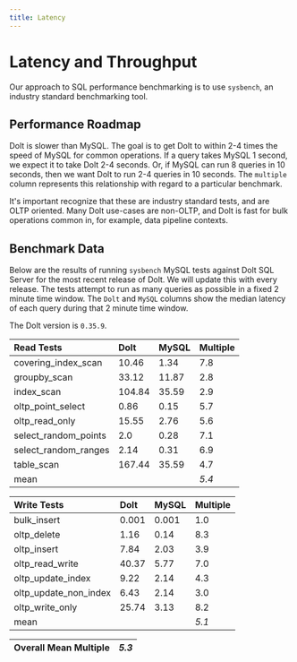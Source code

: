 ```yaml
---
title: Latency
---
```


# Latency and Throughput

Our approach to SQL performance benchmarking is to use `sysbench`, an
industry standard benchmarking tool.

## Performance Roadmap

Dolt is slower than MySQL. The goal is to get Dolt to within 2-4 times
the speed of MySQL for common operations. If a query takes MySQL 1
second, we expect it to take Dolt 2-4 seconds. Or, if MySQL can run 8
queries in 10 seconds, then we want Dolt to run 2-4 queries in 10
seconds. The `multiple` column represents this relationship with
regard to a particular benchmark.

It's important recognize that these are industry standard tests, and
are OLTP oriented. Many Dolt use-cases are non-OLTP, and Dolt is fast
for bulk operations common in, for example, data pipeline contexts.

## Benchmark Data

Below are the results of running `sysbench` MySQL tests against Dolt
SQL Server for the most recent release of Dolt. We will update this
with every release. The tests attempt to run as many queries as
possible in a fixed 2 minute time window. The `Dolt` and `MySQL`
columns show the median latency of each query during that 2 minute
time window.

The Dolt version is `0.35.9`.

| Read Tests | Dolt | MySQL | Multiple |
| :--- | :--- | :--- | :--- |
| covering\_index\_scan | 10.46 | 1.34 | 7.8 |
| groupby\_scan | 33.12 | 11.87 | 2.8 |
| index\_scan | 104.84 | 35.59 | 2.9 |
| oltp\_point\_select | 0.86 | 0.15 | 5.7 |
| oltp\_read\_only | 15.55 | 2.76 | 5.6 |
| select\_random\_points | 2.0 | 0.28 | 7.1 |
| select\_random\_ranges | 2.14 | 0.31 | 6.9 |
| table\_scan | 167.44 | 35.59 | 4.7 |
| mean |  |  | _5.4_ |

| Write Tests | Dolt | MySQL | Multiple |
| :--- | :--- | :--- | :--- |
| bulk\_insert | 0.001 | 0.001 | 1.0 |
| oltp\_delete | 1.16 | 0.14 | 8.3 |
| oltp\_insert | 7.84 | 2.03 | 3.9 |
| oltp\_read\_write | 40.37 | 5.77 | 7.0 |
| oltp\_update\_index | 9.22 | 2.14 | 4.3 |
| oltp\_update\_non\_index | 6.43 | 2.14 | 3.0 |
| oltp\_write\_only | 25.74 | 3.13 | 8.2 |
| mean |  |  | _5.1_ |

| Overall Mean Multiple | _5.3_ |
| :--- | :--- |
<br/>
